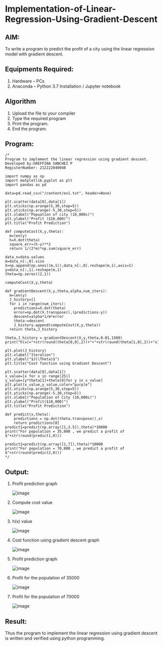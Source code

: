 # Implementation-of-Linear-Regression-Using-Gradient-Descent

## AIM:
To write a program to predict the profit of a city using the linear regression model with gradient descent.

## Equipments Required:
1. Hardware – PCs
2. Anaconda – Python 3.7 Installation / Jupyter notebook

## Algorithm
1. Upload the file to your compiler
2. Type the required program
3. Print the program.
4. End the program. 

## Program:
```
/*
Program to implement the linear regression using gradient descent.
Developed by:GREFFINA SANCHEZ P 
RegisterNumber: 212222040048

import numpy as np
import matplotlib.pyplot as plt
import pandas as pd

data=pd.read_csv("/content/ex1.txt", header=None)

plt.scatter(data[0],data[1])
plt.xticks(np.arange(5,30,step=5))
plt.yticks(np.arange(-5,30,step=5))
plt.xlabel("Popuation of city (10,000s)")
plt.ylabel("Profit ($10,000)")
plt.title("Profit Prediction")

def computeCost(X,y,theta):
  m=len(y)
  h=X.dot(theta)
  square_err=(h-y)**2
  return 1/(2*m)*np.sum(square_err)
  
data_n=data.values
m=data_n[:,0].size
X=np.append(np.ones((m,1)),data_n[:,0].reshape(m,1),axis=1)
y=data_n[:,1].reshape(m,1)
theta=np.zeros((2,1))

computeCost(X,y,theta)

def gradientDescent(X,y,theta,alpha,num_iters):
  m=len(y)
  J_history=[]
  for i in range(num_iters):
    predictions=X.dot(theta)
    error=np.dot(X.transpose(),(predictions-y))
    descent=alpha*1/m*error
    theta-=descent
    J_history.append(computeCost(X,y,theta))
  return theta,J_history

theta,J_history = gradientDescent(X,y,theta,0.01,1500)
print("h(x)="+str(round(theta[0,0],2))+"+"+str(round(theta[1,0],2))+"x1")

plt.plot(J_history)
plt.xlabel("Iteration")
plt.ylabel("$J(\Theta)$")
plt.title("Cost function using Gradient Descent")

plt.scatter(data[0],data[1])
x_value=[x for x in range(25)]
y_value=[y*theta[1]+theta[0]for y in x_value]
plt.plot(x_value,y_value,color="purple")
plt.xticks(np.arange(5,30,step=5))
plt.yticks(np.arange(-5,30,step=5))
plt.xlabel("Population of City (10,000s)")
plt.ylabel("Profit($10,000)")
plt.title("Profit Prediction")

def predict(x,theta):
    predictions = np.dot(theta.transpose(),x)
    return predictions[0]
predict1=predict(np.array([1,3.5]),theta)*10000
print("For population = 35,000 , we predict a profit of $"+str(round(predict1,0)))

predict2=predict(np.array([1,7]),theta)*10000
print("For population = 70,000 , we predict a profit of $"+str(round(predict2,0))) 
*/
```

## Output:

1. Profit prediction graph
   
   ![image](https://github.com/greffinaprem/Implementation-of-Linear-Regression-Using-Gradient-Descent/assets/119475603/73e5307f-56af-44c8-9e4f-fc1755e393df)

2. Compute cost value

   ![image](https://github.com/greffinaprem/Implementation-of-Linear-Regression-Using-Gradient-Descent/assets/119475603/16ccde2d-023e-40a0-8f58-97165aadde32)

3. h(x) value

   ![image](https://github.com/greffinaprem/Implementation-of-Linear-Regression-Using-Gradient-Descent/assets/119475603/dd7735b4-3f7b-4e1f-a8cc-52d0242570a3)

4. Cost function using gradient descent graph

   ![image](https://github.com/greffinaprem/Implementation-of-Linear-Regression-Using-Gradient-Descent/assets/119475603/9e43d355-c96f-41c9-8cc8-b0c191c621b3)

5. Profit prediction graph

   ![image](https://github.com/greffinaprem/Implementation-of-Linear-Regression-Using-Gradient-Descent/assets/119475603/6101dc61-d613-40ab-bbd4-8991ca8cad1c)

6. Profit for the population of 35000

   ![image](https://github.com/greffinaprem/Implementation-of-Linear-Regression-Using-Gradient-Descent/assets/119475603/da8b0c2d-bcdd-48a2-a3b3-66618454dcf7)

7. Profit for the population of 70000

   ![image](https://github.com/greffinaprem/Implementation-of-Linear-Regression-Using-Gradient-Descent/assets/119475603/c31baf75-40f3-403d-a98f-35b78ffbef4b)





## Result:
Thus the program to implement the linear regression using gradient descent is written and verified using python programming.
